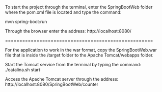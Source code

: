 To start the project through the terminal, enter the SpringBootWeb folder where the pom.xml file is located and type the command:

mvn spring-boot:run

Through the browser enter the address:
  http://localhost:8080/

====================================================

For the application to work in the war format, copy the SpringBootWeb.war file that is inside the /target folder to the Apache Tomcat/webapps folder.

Start the Tomcat service from the terminal by typing the command:
  ./catalina.sh start

Access the Apache Tomcat server through the address:
  http://localhost:8080/SpringBootWeb/counter
